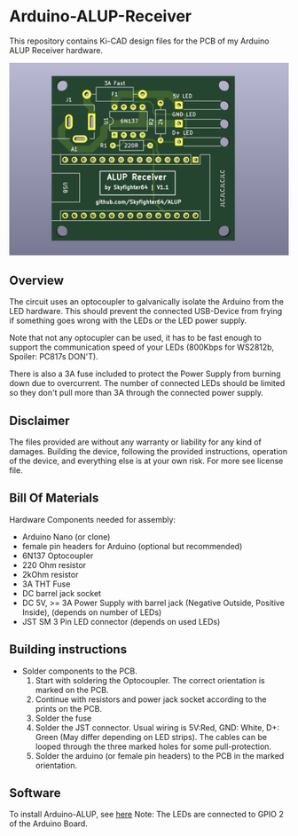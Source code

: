 # Arduino-ALUP-Receiver
This repository contains Ki-CAD design files for the PCB of my Arduino ALUP Receiver hardware.

<img src="./media/pcb.PNG">

## Overview
The circuit uses an optocoupler to galvanically isolate the Arduino from the LED hardware.
This should prevent the connected USB-Device from frying if something goes wrong with the LEDs or the LED power supply.


Note that not any optocupler can be used, it has to be fast enough to support the communication speed of your LEDs (800Kbps for WS2812b, Spoiler: PC817s DON'T). 


There is also a 3A fuse included to protect the Power Supply from burning down due to overcurrent.
The number of connected LEDs should be limited so they don't pull more than 3A through the connected power supply.

## Disclaimer
The files provided are without any warranty or liability for any kind of damages. Building the device, following the provided instructions, operation of the device, and everything else is at your own risk. For more see license file.

## Bill Of Materials
Hardware Components needed for assembly:
- Arduino Nano (or clone)
- female pin headers for Arduino (optional but recommended)
- 6N137 Optocoupler
- 220 Ohm resistor
- 2kOhm resistor
- 3A THT Fuse
- DC barrel jack socket
- DC 5V, >= 3A Power Supply with barrel jack (Negative Outside, Positive Inside), (depends on number of LEDs)
- JST SM 3 Pin LED connector (depends on used LEDs)


## Building instructions
- Solder components to the PCB.
    1. Start with soldering the Optocoupler. The correct orientation is marked on the PCB.
    2. Continue with resistors and power jack socket according to the prints on the PCB.
    3. Solder the fuse
    4. Solder the JST connector. Usual wiring is 5V:Red, GND: White, D+: Green (May differ depending on LED strips). The cables can be looped through the three marked holes for some pull-protection.
    5. Solder the arduino (or female pin headers) to the PCB in the marked orientation.  

## Software
To install Arduino-ALUP, see [here](https://github.com/Skyfighter64/Arduino-ALUP)
Note: The LEDs are connected to GPIO 2 of the Arduino Board.